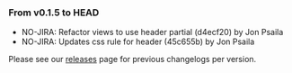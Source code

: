 ### From v0.1.5 to HEAD

- NO-JIRA: Refactor views to use header partial (d4ecf20) by Jon Psaila
- NO-JIRA: Updates css rule for header (45c655b) by Jon Psaila

Please see our [releases](https://github.com/devxiongmao/power-flow-analysis/releases) page for previous changelogs per version.

